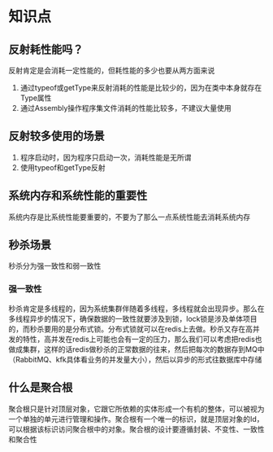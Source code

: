 # 知识点

## 反射耗性能吗？

反射肯定是会消耗一定性能的，但耗性能的多少也要从两方面来说

1. 通过typeof或getType来反射消耗的性能是比较少的，因为在类中本身就存在Type属性
2. 通过Assembly操作程序集文件消耗的性能比较多，不建议大量使用

## 反射较多使用的场景

1. 程序启动时，因为程序只启动一次，消耗性能是无所谓
2. 使用typeof和getType反射

## 系统内存和系统性能的重要性

系统内存是比系统性能要重要的，不要为了那么一点系统性能去消耗系统内存

## 秒杀场景

秒杀分为强一致性和弱一致性

### 强一致性

秒杀肯定是多线程的，因为系统集群伴随着多线程，多线程就会出现异步。那么在多线程异步的情况下，确保数据的一致性就要涉及到锁，lock锁是涉及单体项目的，而秒杀要用的是分布式锁。分布式锁就可以在redis上去做。秒杀又存在高并发的特性，高并发在redis上可能也会有一定的压力，那么我们可以考虑把redis也做成集群，这样的话redis做秒杀的正常数据的往来，然后把每次的数据存到MQ中（RabbitMQ、kfk具体看业务的并发量大小），然后以异步的形式往数据库中存储

## 什么是聚合根

聚合根只是针对顶层对象，它跟它所依赖的实体形成一个有机的整体，可以被视为一个单独的单元进行管理和操作。聚合根有一个唯一的标识，就是顶层对象的Id，可以根据该标识访问聚合根中的对象。聚合根的设计要遵循封装、不变性、一致性和聚合性